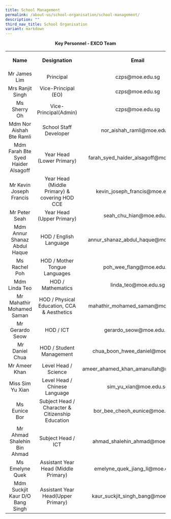 ```yaml
---
title: School Management
permalink: /about-us/school-organisation/school-management/
description: ""
third_nav_title: School Organisation
variant: markdown
---
```

<p style="text-align: center;"><strong>Key Personnel - EXCO Team</strong></p>
<table>
<tbody>
<tr>
<td style="text-align: center;" width="214">
<p><strong>Name</strong></p>
</td>
<td style="text-align: center;" width="214">
<p><strong>Designation</strong></p>
</td>
<td style="text-align: center;" width="267">
<p><strong>Email</strong></p>
</td>
</tr>
<tr>
<td style="text-align: center;" width="214">
<div>Mr James Lim</div>
</td>
<td style="text-align: center;" width="214">Principal</td>
<td style="text-align: center;" width="267">czps@moe.edu.sg</td>
</tr>
<tr>
<td style="text-align: center;" width="214">
<div>Mrs Ranjit Singh</div>
</td>
<td style="text-align: center;" width="214">Vice-Principal (EO)</td>
<td style="text-align: center;" width="267">czps@moe.edu.sg</td>
</tr>
<tr>
<td style="text-align: center;">
<div>Ms Sherry Oh</div>
</td>
<td style="text-align: center;">Vice-Principal(Admin)</td>
<td style="text-align: center;">czps@moe.edu.sg</td>
</tr>
<tr>
<td style="text-align: center;" width="214">Mdm Nor Aishah Bte Ramli</td>
<td style="text-align: center;" width="214">School Staff Developer</td>
<td style="text-align: center;" width="267">nor_aishah_ramli@moe.edu.sg</td>
</tr>
<tr>
<td style="text-align: center;">Mdm Farah Bte Syed Haider Alsagoff</td>
<td style="text-align: center;">Year Head (Lower Primary)</td>
<td style="text-align: center;">farah_syed_haider_alsagoff@moe.edu.sg</td>
</tr>
<tr>
<td style="text-align: center;">Mr Kevin Joseph Francis</td>
<td style="text-align: center;">Year Head (Middle Primary) &amp; covering HOD CCE</td>
<td style="text-align: center;">kevin_joseph_francis@moe.edu.sg</td>
</tr>
<tr>
<td style="text-align: center;">Mr Peter Seah</td>
<td style="text-align: center;">Year Head (Upper Primary)</td>
<td style="text-align: center;">seah_chu_hian@moe.edu.sg</td>
</tr>
	<tr>
<td style="text-align: center;" width="214">Mdm Annur Shanaz Abdul Haque</td>
<td style="text-align: center;" width="214">HOD / English Language</td>
<td style="text-align: center;" width="267">annur_shanaz_abdul_haque@moe.edu.sg</td>
</tr>
<tr>
<td style="text-align: center;">Ms Rachel Poh</td>
<td style="text-align: center;">HOD / Mother Tongue Languages</td>
<td style="text-align: center;">poh_wee_flang@moe.edu.sg</td>
</tr>
	<tr>
<td style="text-align: center;" width="214">Mdm Linda Teo</td>
<td style="text-align: center;" width="214">HOD / Mathematics</td>
<td style="text-align: center;" width="267">linda_teo@moe.edu.sg</td>
</tr>
<tr>
<td style="text-align: center;">Mr Mahathir Mohamed Saman</td>
<td style="text-align: center;">HOD / Physical Education, CCA &amp; Aesthetics</td>
<td style="text-align: center;">mahathir_mohamed_saman@moe.edu.sg</td>
</tr>
<tr>
</tr>
<tr>
<td style="text-align: center;">Mr Gerardo Seow</td>
<td style="text-align: center;">HOD / ICT</td>
<td style="text-align: center;">gerardo_seow@moe.edu.sg</td>
</tr>
<tr>
<td style="text-align: center;">&nbsp;Mr Daniel Chua</td>
<td style="text-align: center;">HOD / Student Management</td>
<td style="text-align: center;">&nbsp;chua_boon_hwee_daniel@moe.edu.sg</td>
</tr>
<tr>
<td style="text-align: center;">Mr Ameer Khan</td>
<td style="text-align: center;">Level Head / Science</td>
<td style="text-align: center;">ameer_ahamed_khan_amanullah@moe.edu.sg</td>
</tr>
<tr>
<td style="text-align: center;">Miss Sim Yu Xian</td>
<td style="text-align: center;">Level Head / Chinese Language</td>
<td style="text-align: center;">sim_yu_xian@moe.edu.sg</td>
</tr>
<tr>
<td style="text-align: center;">Ms Eunice Bor</td>
<td style="text-align: center;">Subject Head / Character &amp; Citizenship Education</td>
<td style="text-align: center;">bor_bee_cheoh_eunice@moe.edu.sg</td>
</tr>
<tr>
<td style="text-align: center;">Mr Ahmad Shalehin Bin Ahmad</td>
<td style="text-align: center;">Subject Head / ICT</td>
<td style="text-align: center;">ahmad_shalehin_ahmad@moe.edu.sg</td>
</tr>
	<tr>
<td style="text-align: center;">Ms Emelyne Quek</td>
<td style="text-align: center;">Assistant Year Head (Middle Primary)</td>
<td style="text-align: center;">emelyne_quek_jiang_li@moe.edu.sg</td>
</tr>
<tr>
<td style="text-align: center;" width="214">Mdm Suckjit Kaur D/O Bang Singh</td>
<td style="text-align: center;" width="214">Assistant Year Head(Upper Primary)</td>
<td style="text-align: center;" width="267">kaur_suckjit_singh_bang@moe.edu.sg</td>
</tr>
</tbody>
</table>